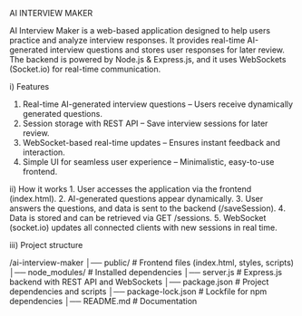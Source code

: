 AI INTERVIEW MAKER

AI Interview Maker is a web-based application designed to help users practice and analyze interview responses. It provides real-time AI-generated interview questions and stores user responses for later review. The backend is powered by Node.js & Express.js, and it uses WebSockets (Socket.io) for real-time communication.

i) Features
1. Real-time AI-generated interview questions – Users receive dynamically generated questions.
2. Session storage with REST API – Save interview sessions for later review.
3. WebSocket-based real-time updates – Ensures instant feedback and interaction.
4. Simple UI for seamless user experience – Minimalistic, easy-to-use frontend.

ii) How it works
1️. User accesses the application via the frontend (index.html).
2️. AI-generated questions appear dynamically.
3️. User answers the questions, and data is sent to the backend (/saveSession).
4️. Data is stored and can be retrieved via GET /sessions.
5️. WebSocket (socket.io) updates all connected clients with new sessions in real time.


iii) Project structure

/ai-interview-maker
│── public/             # Frontend files (index.html, styles, scripts)
│── node_modules/       # Installed dependencies
│── server.js           # Express.js backend with REST API and WebSockets
│── package.json        # Project dependencies and scripts
│── package-lock.json   # Lockfile for npm dependencies
│── README.md           # Documentation
